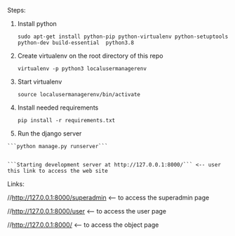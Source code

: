 Steps:

1. Install python
 
    ```sudo apt-get install python-pip python-virtualenv python-setuptools python-dev build-essential  python3.8```
  
 2. Create virtualenv on the root directory of this repo
 
    ```virtualenv -p python3 localusermanagerenv```
   
 3. Start virtualenv
 
    ```source localusermanagerenv/bin/activate```
   
 4. Install needed requirements
 
    ```pip install -r requirements.txt```
    
  5. Run the django server
   
    ```python manage.py runserver```
    
    
    ```Starting development server at http://127.0.0.1:8000/``` <-- user this link to access the web site
    
Links:

//http://127.0.0.1:8000/superadmin <-- to access the superadmin page

//http://127.0.0.1:8000/user <-- to access the user page

//http://127.0.0.1:8000/ <-- to access the object page
